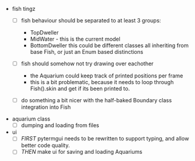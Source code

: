 - fish tingz
    + [ ] fish behaviour should be separated to at least 3 groups:
        * TopDweller
        * MidWater  - this is the current model
        * BottomDweller
        this could be different classes all inheriting from base Fish,
        or just an Enum based distinctions

    + [ ] fish should somehow not try drawing over eachother
        * the Aquarium could keep track of printed positions per frame
        * this is a bit problematic, because it needs to loop through Fish().skin and get if its been printed to.
 
    + [ ] do something a bit nicer with the half-baked Boundary class integration into Fish

- aquarium class
    + [ ] dumping and loading from files

- ui
    + [ ] <em>FIRST</em> pytermgui needs to be rewritten to support typing, and allow better code quality.
    + [ ] <em>THEN</em> make ui for saving and loading Aquariums
